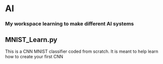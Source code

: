 # AI
### My workspace learning to make different AI systems

## MNIST_Learn.py
This is a CNN MNIST classifier coded from scratch.
It is meant to help learn how to create your first CNN

